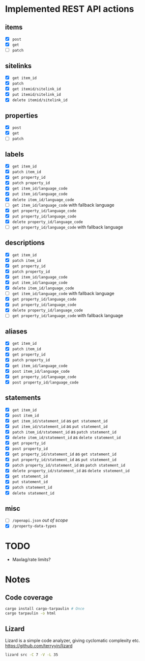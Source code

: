 # Implemented REST API actions
## items
- [x] `post`
- [x] `get`
- [ ] `patch`
## sitelinks
- [x] `get item_id`
- [x] `patch`
- [x] `get itemid/sitelink_id`
- [x] `put itemid/sitelink_id`
- [x] `delete itemid/sitelink_id`
## properties
- [x] `post`
- [x] `get`
- [ ] `patch`
## labels
- [x] `get item_id`
- [x] `patch item_id`
- [x] `get property_id`
- [x] `patch property_id`
- [x] `get item_id/language_code`
- [x] `put item_id/language_code`
- [x] `delete item_id/language_code`
- [ ] `get item_id/language_code` with fallback language
- [x] `get property_id/language_code`
- [x] `put property_id/language_code`
- [x] `delete property_id/language_code`
- [ ] `get property_id/language_code` with fallback language
## descriptions
- [x] `get item_id`
- [x] `patch item_id`
- [x] `get property_id`
- [x] `patch property_id`
- [x] `get item_id/language_code`
- [x] `put item_id/language_code`
- [x] `delete item_id/language_code`
- [ ] `get item_id/language_code` with fallback language
- [x] `get property_id/language_code`
- [x] `put property_id/language_code`
- [x] `delete property_id/language_code`
- [ ] `get property_id/language_code` with fallback language
## aliases
- [x] `get item_id`
- [x] `patch item_id`
- [x] `get property_id`
- [x] `patch property_id`
- [x] `get item_id/language_code`
- [x] `post item_id/language_code`
- [x] `get property_id/language_code`
- [x] `post property_id/language_code`
## statements
- [x] `get item_id`
- [x] `post item_id`
- [x] `get item_id/statement_id` as `get statement_id`
- [x] `put item_id/statement_id` as `put statement_id`
- [x] `patch item_id/statement_id` as `patch statement_id`
- [x] `delete item_id/statement_id` as `delete statement_id`
- [x] `get property_id`
- [x] `post property_id`
- [x] `get property_id/statement_id` as `get statement_id`
- [x] `put property_id/statement_id` as `put statement_id`
- [x] `patch property_id/statement_id` as `patch statement_id`
- [x] `delete property_id/statement_id` as `delete statement_id`
- [x] `get statement_id`
- [x] `put statement_id`
- [x] `patch statement_id`
- [x] `delete statement_id`
## misc
- [ ] `/openapi.json` _out of scope_
- [x] `/property-data-types`

# TODO
- Maxlag/rate limits?

# Notes
## Code coverage
```bash
cargo install cargo-tarpaulin # Once
cargo tarpaulin -o html
```

## Lizard
Lizard is a simple code analyzer, giving cyclomatic complexity etc.
https://github.com/terryyin/lizard
```bash
lizard src -C 7 -V -L 35
```
